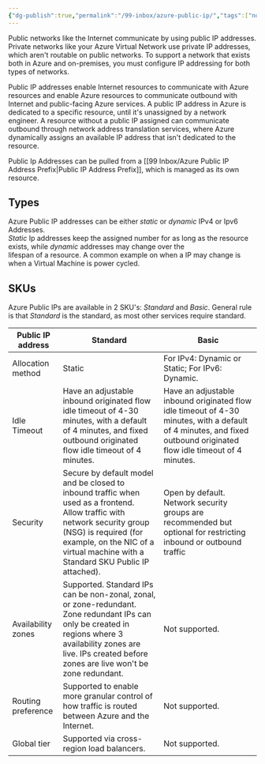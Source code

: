 ```yaml
---
{"dg-publish":true,"permalink":"/99-inbox/azure-public-ip/","tags":["notes"]}
---
```



Public networks like the Internet communicate by using public IP addresses. Private networks like your Azure Virtual Network use private IP addresses, which aren't routable on public networks. To support a network that exists both in Azure and on-premises, you must configure IP addressing for both types of networks.

Public IP addresses enable Internet resources to communicate with Azure resources and enable Azure resources to communicate outbound with Internet and public-facing Azure services. A public IP address in Azure is dedicated to a specific resource, until it's unassigned by a network engineer. A resource without a public IP assigned can communicate outbound through network address translation services, where Azure dynamically assigns an available IP address that isn't dedicated to the resource.

Public Ip Addresses can be pulled from a [[99 Inbox/Azure Public IP Address Prefix\|Public IP Address Prefix]], which is managed as its own resource.

## Types

Azure Public IP addresses can be either *static* or *dynamic* IPv4 or Ipv6 Addresses.  
*Static* Ip addresses keep the assigned number for as long as the resource exists, while *dynamic* addresses may change over the  
lifespan of a resource. A common example on when a IP may change is when a Virtual Machine is power cycled.

## SKUs

Azure Public IPs are available in 2 SKU's: *Standard* and *Basic*. General rule is that *Standard* is the standard, as most other services require standard.

| Public IP address  | **Standard**                                                                                                                                                                                                                         | **Basic**                                                                                                                                                           |
| ------------------ | ------------------------------------------------------------------------------------------------------------------------------------------------------------------------------------------------------------------------------------ | ------------------------------------------------------------------------------------------------------------------------------------------------------------------- |
| Allocation method  | Static                                                                                                                                                                                                                               | For IPv4: Dynamic or Static; For IPv6: Dynamic.                                                                                                                     |
| Idle Timeout       | Have an adjustable inbound originated flow idle timeout of 4-30 minutes, with a default of 4 minutes, and fixed outbound originated flow idle timeout of 4 minutes.                                                                  | Have an adjustable inbound originated flow idle timeout of 4-30 minutes, with a default of 4 minutes, and fixed outbound originated flow idle timeout of 4 minutes. |
| Security           | Secure by default model and be closed to inbound traffic when used as a frontend. Allow traffic with network security group (NSG) is required (for example, on the NIC of a virtual machine with a Standard SKU Public IP attached). | Open by default. Network security groups are recommended but optional for restricting inbound or outbound traffic                                                   |
| Availability zones | Supported. Standard IPs can be non-zonal, zonal, or zone-redundant. Zone redundant IPs can only be created in regions where 3 availability zones are live. IPs created before zones are live won't be zone redundant.                | Not supported.                                                                                                                                                      |
| Routing preference | Supported to enable more granular control of how traffic is routed between Azure and the Internet.                                                                                                                                   | Not supported.                                                                                                                                                      |
| Global tier        | Supported via cross-region load balancers.                                                                                                                                                                                           | Not supported.                                                                                                                                                      |
